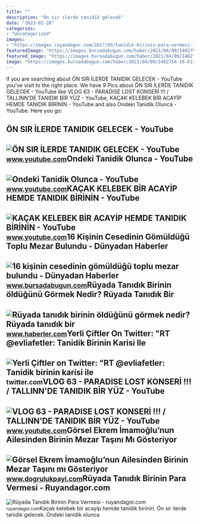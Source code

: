 ```yaml
---
title: ""
description: "Ön sir i̇lerde tanidik gelecek"
date: "2023-02-28"
categories:
- "Uncategorized"
images:
- "https://images.ruyandagor.com/2017/05/tanidik-birinin-para-vermesi-1534.jpg"
featuredImage: "https://images.bursadabugun.com/haber/2021/04/09/1402754-16-kisinin-cesedinin-gomuldugu-toplu-mezar-bulundu-607085f26e653.png"
featured_image: "https://images.bursadabugun.com/haber/2021/04/09/1402754-16-kisinin-cesedinin-gomuldugu-toplu-mezar-bulundu-607085f26e653.png"
image: "https://images.bursadabugun.com/haber/2021/04/09/1402754-16-kisinin-cesedinin-gomuldugu-toplu-mezar-bulundu-607085f26e653.png"
---
```


If you are searching about ÖN SIR İLERDE TANIDIK GELECEK - YouTube you've visit to the right place. We have 9 Pics about ÖN SIR İLERDE TANIDIK GELECEK - YouTube like VLOG 63 - PARADISE LOST KONSERİ !!! / TALLINN'DE TANIDIK BİR YÜZ - YouTube, KAÇAK KELEBEK BİR ACAYİP HEMDE TANIDIK BİRİNİN - YouTube and also Ondeki Tanidik Olunca - YouTube. Here you go:

ÖN SIR İLERDE TANIDIK GELECEK - YouTube
---------------------------------------

 ![ÖN SIR İLERDE TANIDIK GELECEK - YouTube](https://i.ytimg.com/vi/xSRcp3CxuPg/maxresdefault.jpg?sqp=-oaymwEmCIAKENAF8quKqQMa8AEB-AHUBoAC4AOKAgwIABABGD0gEyh_MA8=&rs=AOn4CLAp5W-F5p4Ujw_IhYCz6TpkuGML_g) <small>www.youtube.com</small>Ondeki Tanidik Olunca - YouTube
-------------------------------

 ![Ondeki Tanidik Olunca - YouTube](https://i.ytimg.com/vi/G1jwkJev5pQ/maxres2.jpg?sqp=-oaymwEoCIAKENAF8quKqQMcGADwAQH4AYwCgALgA4oCDAgAEAEYEyAUKH8wDw==&rs=AOn4CLCmlihUH7FoE6r7BCB1qPqIwmSFLA) <small>www.youtube.com</small>KAÇAK KELEBEK BİR ACAYİP HEMDE TANIDIK BİRİNİN - YouTube
--------------------------------------------------------

 ![KAÇAK KELEBEK BİR ACAYİP HEMDE TANIDIK BİRİNİN - YouTube](https://i.ytimg.com/vi/4p8B7g_1sK8/maxresdefault.jpg) <small>www.youtube.com</small>16 Kişinin Cesedinin Gömüldüğü Toplu Mezar Bulundu - Dünyadan Haberler
----------------------------------------------------------------------

 ![16 kişinin cesedinin gömüldüğü toplu mezar bulundu - Dünyadan Haberler](https://images.bursadabugun.com/haber/2021/04/09/1402754-16-kisinin-cesedinin-gomuldugu-toplu-mezar-bulundu-607085f26e653.png) <small>www.bursadabugun.com</small>Rüyada Tanıdık Birinin öldüğünü Görmek Nedir? Rüyada Tanıdık Bir
----------------------------------------------------------------

 ![Rüyada tanıdık birinin öldüğünü görmek nedir? Rüyada tanıdık bir](https://i.hbrcdn.com/haber/2023/02/23/ruyada-tanidik-birinin-oldugunu-gormek-nedir-15653338_1089_amp.jpg) <small>www.haberler.com</small>Yerli Çiftler On Twitter: "RT @evliafetler: Tanidik Birinin Karisi Ile
----------------------------------------------------------------------

 ![Yerli Çiftler on Twitter: "RT @evliafetler: Tanidik birinin karisi ile](https://pbs.twimg.com/media/FpMt190X0AwnfSR.jpg) <small>twitter.com</small>VLOG 63 - PARADISE LOST KONSERİ !!! / TALLINN'DE TANIDIK BİR YÜZ - YouTube
--------------------------------------------------------------------------

 ![VLOG 63 - PARADISE LOST KONSERİ !!! / TALLINN'DE TANIDIK BİR YÜZ - YouTube](https://i.ytimg.com/vi/g5LHPB8PVR8/maxresdefault.jpg) <small>www.youtube.com</small>Görsel Ekrem İmamoğlu’nun Ailesinden Birinin Mezar Taşını Mı Gösteriyor
-----------------------------------------------------------------------

 ![Görsel Ekrem İmamoğlu’nun Ailesinden Birinin Mezar Taşını mı Gösteriyor](https://s3.eu-central-1.amazonaws.com/dogrulukpayi/verification/gorsel-ekrem-imamoglu-nun-ailesinden-birinin-mezar-tasini-mi-gosteriyor.jpg) <small>www.dogrulukpayi.com</small>Rüyada Tanıdık Birinin Para Vermesi - Ruyandagor.com
----------------------------------------------------

 ![Rüyada Tanıdık Birinin Para Vermesi - ruyandagor.com](https://images.ruyandagor.com/2017/05/tanidik-birinin-para-vermesi-1534.jpg) <small>ruyandagor.com</small>Kaçak kelebek bi̇r acayi̇p hemde tanidik bi̇ri̇ni̇n. Ön sir i̇lerde tanidik gelecek. Ondeki tanidik olunca
